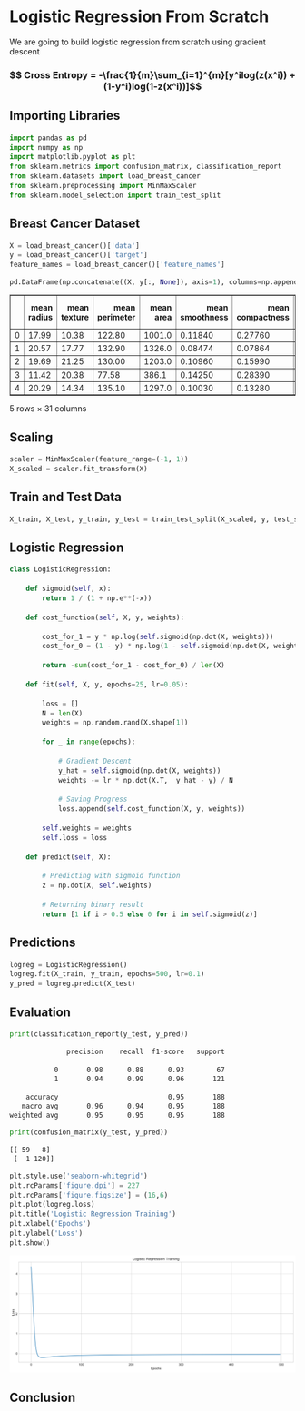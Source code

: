 # Logistic Regression From Scratch

We are going to build logistic regression from scratch using gradient descent

### $$ Cross Entropy = -\frac{1}{m}\sum_{i=1}^{m}[y^ilog(z(x^i)) + (1-y^i)log(1-z(x^i))]$$

## Importing Libraries


```python
import pandas as pd
import numpy as np
import matplotlib.pyplot as plt
from sklearn.metrics import confusion_matrix, classification_report
from sklearn.datasets import load_breast_cancer
from sklearn.preprocessing import MinMaxScaler
from sklearn.model_selection import train_test_split
```

## Breast Cancer Dataset


```python
X = load_breast_cancer()['data']
y = load_breast_cancer()['target']
feature_names = load_breast_cancer()['feature_names'] 
```


```python
pd.DataFrame(np.concatenate((X, y[:, None]), axis=1), columns=np.append(feature_names, 'Target')).head()
```




<div>
<style scoped>
    .dataframe tbody tr th:only-of-type {
        vertical-align: middle;
    }

    .dataframe tbody tr th {
        vertical-align: top;
    }

    .dataframe thead th {
        text-align: right;
    }
</style>
<table border="1" class="dataframe">
  <thead>
    <tr style="text-align: right;">
      <th></th>
      <th>mean radius</th>
      <th>mean texture</th>
      <th>mean perimeter</th>
      <th>mean area</th>
      <th>mean smoothness</th>
      <th>mean compactness</th>
      <th>mean concavity</th>
      <th>mean concave points</th>
      <th>mean symmetry</th>
      <th>mean fractal dimension</th>
      <th>...</th>
      <th>worst texture</th>
      <th>worst perimeter</th>
      <th>worst area</th>
      <th>worst smoothness</th>
      <th>worst compactness</th>
      <th>worst concavity</th>
      <th>worst concave points</th>
      <th>worst symmetry</th>
      <th>worst fractal dimension</th>
      <th>Target</th>
    </tr>
  </thead>
  <tbody>
    <tr>
      <td>0</td>
      <td>17.99</td>
      <td>10.38</td>
      <td>122.80</td>
      <td>1001.0</td>
      <td>0.11840</td>
      <td>0.27760</td>
      <td>0.3001</td>
      <td>0.14710</td>
      <td>0.2419</td>
      <td>0.07871</td>
      <td>...</td>
      <td>17.33</td>
      <td>184.60</td>
      <td>2019.0</td>
      <td>0.1622</td>
      <td>0.6656</td>
      <td>0.7119</td>
      <td>0.2654</td>
      <td>0.4601</td>
      <td>0.11890</td>
      <td>0.0</td>
    </tr>
    <tr>
      <td>1</td>
      <td>20.57</td>
      <td>17.77</td>
      <td>132.90</td>
      <td>1326.0</td>
      <td>0.08474</td>
      <td>0.07864</td>
      <td>0.0869</td>
      <td>0.07017</td>
      <td>0.1812</td>
      <td>0.05667</td>
      <td>...</td>
      <td>23.41</td>
      <td>158.80</td>
      <td>1956.0</td>
      <td>0.1238</td>
      <td>0.1866</td>
      <td>0.2416</td>
      <td>0.1860</td>
      <td>0.2750</td>
      <td>0.08902</td>
      <td>0.0</td>
    </tr>
    <tr>
      <td>2</td>
      <td>19.69</td>
      <td>21.25</td>
      <td>130.00</td>
      <td>1203.0</td>
      <td>0.10960</td>
      <td>0.15990</td>
      <td>0.1974</td>
      <td>0.12790</td>
      <td>0.2069</td>
      <td>0.05999</td>
      <td>...</td>
      <td>25.53</td>
      <td>152.50</td>
      <td>1709.0</td>
      <td>0.1444</td>
      <td>0.4245</td>
      <td>0.4504</td>
      <td>0.2430</td>
      <td>0.3613</td>
      <td>0.08758</td>
      <td>0.0</td>
    </tr>
    <tr>
      <td>3</td>
      <td>11.42</td>
      <td>20.38</td>
      <td>77.58</td>
      <td>386.1</td>
      <td>0.14250</td>
      <td>0.28390</td>
      <td>0.2414</td>
      <td>0.10520</td>
      <td>0.2597</td>
      <td>0.09744</td>
      <td>...</td>
      <td>26.50</td>
      <td>98.87</td>
      <td>567.7</td>
      <td>0.2098</td>
      <td>0.8663</td>
      <td>0.6869</td>
      <td>0.2575</td>
      <td>0.6638</td>
      <td>0.17300</td>
      <td>0.0</td>
    </tr>
    <tr>
      <td>4</td>
      <td>20.29</td>
      <td>14.34</td>
      <td>135.10</td>
      <td>1297.0</td>
      <td>0.10030</td>
      <td>0.13280</td>
      <td>0.1980</td>
      <td>0.10430</td>
      <td>0.1809</td>
      <td>0.05883</td>
      <td>...</td>
      <td>16.67</td>
      <td>152.20</td>
      <td>1575.0</td>
      <td>0.1374</td>
      <td>0.2050</td>
      <td>0.4000</td>
      <td>0.1625</td>
      <td>0.2364</td>
      <td>0.07678</td>
      <td>0.0</td>
    </tr>
  </tbody>
</table>
<p>5 rows × 31 columns</p>
</div>



## Scaling


```python
scaler = MinMaxScaler(feature_range=(-1, 1))
X_scaled = scaler.fit_transform(X)
```

## Train and Test Data


```python
X_train, X_test, y_train, y_test = train_test_split(X_scaled, y, test_size=0.33, random_state=42)
```

## Logistic Regression


```python
class LogisticRegression:
    
    def sigmoid(self, x):
        return 1 / (1 + np.e**(-x))
    
    def cost_function(self, X, y, weights): 
        
        cost_for_1 = y * np.log(self.sigmoid(np.dot(X, weights)))
        cost_for_0 = (1 - y) * np.log(1 - self.sigmoid(np.dot(X, weights)))
        
        return -sum(cost_for_1 - cost_for_0) / len(X)
    
    def fit(self, X, y, epochs=25, lr=0.05):
        
        loss = []
        N = len(X)
        weights = np.random.rand(X.shape[1])
                   
        for _ in range(epochs):
        
            # Gradient Descent
            y_hat = self.sigmoid(np.dot(X, weights))
            weights -= lr * np.dot(X.T,  y_hat - y) / N
            
            # Saving Progress
            loss.append(self.cost_function(X, y, weights))
        
        self.weights = weights
        self.loss = loss
    
    def predict(self, X):
        
        # Predicting with sigmoid function
        z = np.dot(X, self.weights)
        
        # Returning binary result
        return [1 if i > 0.5 else 0 for i in self.sigmoid(z)]
```

## Predictions


```python
logreg = LogisticRegression()
logreg.fit(X_train, y_train, epochs=500, lr=0.1)
y_pred = logreg.predict(X_test)
```

## Evaluation


```python
print(classification_report(y_test, y_pred))
```

                  precision    recall  f1-score   support
    
               0       0.98      0.88      0.93        67
               1       0.94      0.99      0.96       121
    
        accuracy                           0.95       188
       macro avg       0.96      0.94      0.95       188
    weighted avg       0.95      0.95      0.95       188
    



```python
print(confusion_matrix(y_test, y_pred))
```

    [[ 59   8]
     [  1 120]]



```python
plt.style.use('seaborn-whitegrid')
plt.rcParams['figure.dpi'] = 227
plt.rcParams['figure.figsize'] = (16,6)
plt.plot(logreg.loss)
plt.title('Logistic Regression Training')
plt.xlabel('Epochs')
plt.ylabel('Loss')
plt.show()
```


![png](images/loss.png)


## Conclusion

